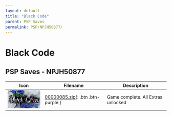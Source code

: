 ```yaml
---
layout: default
title: "Black Code"
parent: PSP Saves
permalink: PSP/NPJH50877/
---
```

# Black Code

## PSP Saves - NPJH50877

| Icon | Filename | Description |
|------|----------|-------------|
| ![Black Code](ICON0.PNG) | [00000085.zip](00000085.zip){: .btn .btn-purple } | Game complete. All Extras unlocked |
